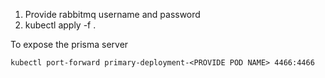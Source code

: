 1. Provide rabbitmq username and password 
2. kubectl apply -f .

To expose the prisma server 

    kubectl port-forward primary-deployment-<PROVIDE POD NAME> 4466:4466
